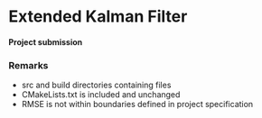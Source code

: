 # Extended Kalman Filter
#### Project submission
### Remarks
* src and build directories containing files 
* CMakeLists.txt is included and unchanged
* RMSE is not within boundaries defined in project specification